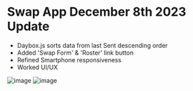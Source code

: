 # Swap App December 8th 2023 Update

- Daybox.js sorts data from last Sent descending order
- Added 'Swap Form' & 'Roster' link button
- Refined Smartphone responsiveness
- Worked UI/UX
  
![image](https://github.com/MathDevWeb/swap-app/assets/140265706/4e30391f-eeb1-4886-b078-ddeb3ab71ffa)
![image](https://github.com/MathDevWeb/swap-app/assets/140265706/5c05f820-f179-4ed1-82a2-8e1f4cb12152)
